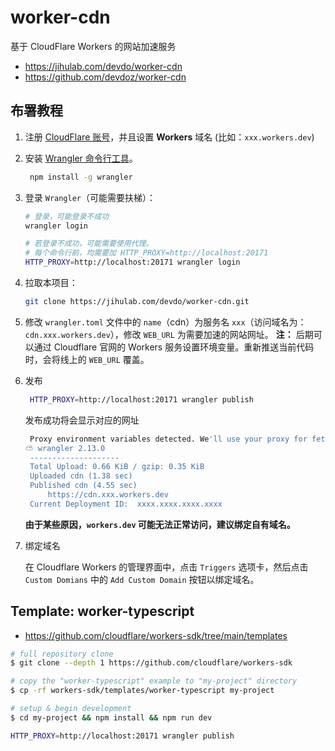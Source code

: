 # worker-cdn

基于 CloudFlare Workers 的网站加速服务

- https://jihulab.com/devdo/worker-cdn
- https://github.com/devdoz/worker-cdn

## 布署教程

1. 注册 [CloudFlare 账号](https://www.cloudflare.com/)，并且设置 **Workers** 域名 (比如：`xxx.workers.dev`)
2. 安装 [Wrangler 命令行工具](https://developers.cloudflare.com/workers/wrangler/)。
   ```bash
    npm install -g wrangler
   ```
3. 登录 `Wrangler`（可能需要扶梯）：

   ```bash
   # 登录，可能登录不成功
   wrangler login

   # 若登录不成功，可能需要使用代理。
   # 每个命令行前，均需要加 HTTP_PROXY=http://localhost:20171
   HTTP_PROXY=http://localhost:20171 wrangler login
   ```

4. 拉取本项目：

   ```bash
   git clone https://jihulab.com/devdo/worker-cdn.git
   ```

5. 修改 `wrangler.toml` 文件中的 `name`（cdn）为服务名 `xxx`（访问域名为：`cdn.xxx.workers.dev`），修改 `WEB_URL` 为需要加速的网站网址。
   **注：** 后期可以通过 Cloudflare 官网的 Workers 服务设置环境变量。重新推送当前代码时，会将线上的 `WEB_URL` 覆盖。

6. 发布

   ```bash
    HTTP_PROXY=http://localhost:20171 wrangler publish
   ```

   发布成功将会显示对应的网址

   ```bash
    Proxy environment variables detected. We'll use your proxy for fetch requests.
   ⛅️ wrangler 2.13.0
   	--------------------
   	Total Upload: 0.66 KiB / gzip: 0.35 KiB
   	Uploaded cdn (1.38 sec)
   	Published cdn (4.55 sec)
   		https://cdn.xxx.workers.dev
   	Current Deployment ID:  xxxx.xxxx.xxxx.xxxx
   ```

   **由于某些原因，`workers.dev` 可能无法正常访问，建议绑定自有域名。**

7. 绑定域名

   在 Cloudflare Workers 的管理界面中，点击 `Triggers` 选项卡，然后点击 `Custom Domians` 中的 `Add Custom Domain` 按钮以绑定域名。

## Template: worker-typescript

- https://github.com/cloudflare/workers-sdk/tree/main/templates

```bash
# full repository clone
$ git clone --depth 1 https://github.com/cloudflare/workers-sdk

# copy the "worker-typescript" example to "my-project" directory
$ cp -rf workers-sdk/templates/worker-typescript my-project

# setup & begin development
$ cd my-project && npm install && npm run dev
```

```bash
HTTP_PROXY=http://localhost:20171 wrangler publish
```
